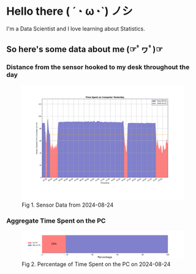 
# Hello there ( ´◔ ω◔`) ノシ

I'm a Data Scientist and I love learning about Statistics.

## So here's some data about me (☞ﾟヮﾟ)☞


### Distance from the sensor hooked to my desk throughout the day
<figure>
  <picture>
    <source media="(prefers-color-scheme: dark)" srcset="Pi/readme/graphs/lineplot/dark-plot-2024-08-24.png">
    <source media="(prefers-color-scheme: light)" srcset="Pi/readme/graphs/lineplot/light-plot-2024-08-24.png">
    <img alt="Shows a black logo in light color mode and a white one in dark color mode." src="Pi/readme/graphs/lineplot/light-plot-2024-08-24.png">
  </picture>
  <figcaption>Fig 1. Sensor Data from 2024-08-24</figcaption>
</figure>



### Aggregate Time Spent on the PC
<figure>
  <picture>
    <source media="(prefers-color-scheme: dark)" srcset="Pi/readme/graphs/barplot/dark-plot-2024-08-24.png">
    <source media="(prefers-color-scheme: light)" srcset="Pi/readme/graphs/barplot/light-plot-2024-08-24.png">
    <img alt="Shows a black logo in light color mode and a white one in dark color mode." src="Pi/readme/graphs/barplot/light-plot-2024-08-24.png">
  </picture>
  <figcaption>Fig 2. Percentage of Time Spent on the PC on 2024-08-24</figcaption>
</figure>
